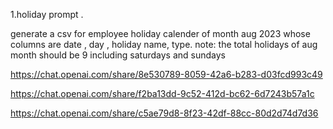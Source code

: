 1.holiday prompt .

generate a csv for employee holiday calender of month aug 2023  whose columns are date , day , holiday name, type.
note: the total holidays of aug month should be 9 including saturdays and sundays


https://chat.openai.com/share/8e530789-8059-42a6-b283-d03fcd993c49






https://chat.openai.com/share/f2ba13dd-9c52-412d-bc62-6d7243b57a1c




https://chat.openai.com/share/c5ae79d8-8f23-42df-88cc-80d2d74d7d36
